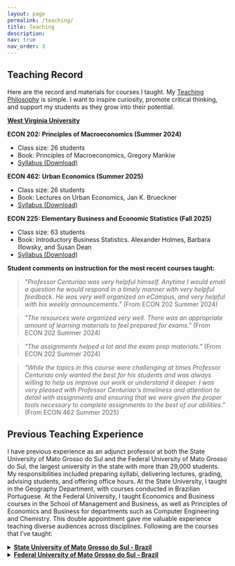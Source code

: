 ```yaml
---
layout: page
permalink: /teaching/
title: Teaching
description: 
nav: true
nav_order: 3
---
```


## Teaching Record

Here are the record and materials for courses I taught. My <a href='https://drive.google.com/file/d/17AepSps1lIms3tEYDTv1Sz0NA7rWj3O1/view?usp=drive_link'>Teaching Philosophy</a> is simple. I want to inspire curiosity, promote critical thinking, and support my students as they grow into their potential.

**[West Virginia University](https://www.wvu.edu/)**

**ECON 202: Principles of Macroeconomics (Summer 2024)**
- Class size: 26 students
- Book: Principles of Macroeconomics, Gregory Mankiw
- [Syllabus (Download)](https://drive.google.com/file/d/1JoDgySAWkIPTXwu77z5i2IYO60vuzQ09/view?usp=drive_link)

**ECON 462: Urban Economics (Summer 2025)**
- Class size: 26 students
- Book: Lectures on Urban Economics, Jan K. Brueckner
- [Syllabus (Download)](https://drive.google.com/file/d/1lcTUxXwg8sfqoLBFxlvvspJW-7V_7Srq/view?usp=sharing)

**ECON 225: Elementary Business and Economic Statistics (Fall 2025)**
- Class size: 63 students
- Book: Introductory Business Statistics. Alexander Holmes, Barbara Illowsky, and Susan Dean
- [Syllabus (Download)](https://drive.google.com/file/d/1pNf2G0cyrNmU00-4glj4ajLdJ_6kUMWl/view?usp=sharing)

**Student comments on instruction for the most recent courses taught:**  

> *"Professor Centuriao was very helpful himself. Anytime I would email a question he would respond in a timely manner with very helpful feedback. He was very well organized on eCampus, and very helpful with his weekly announcements."* (From ECON 202 Summer 2024)

> *"The resources were organized very well. There was an appropriate amount of learning materials to feel prepared for exams."* (From ECON 202 Summer 2024)

> *"The assignments helped a lot and the exam prep materials."* (From ECON 202 Summer 2024)

> *"While the topics in this course were challenging at times Professor Centuriao only wanted the best for his students and was always willing to help us improve our work or understand it deeper. I was very pleased with Professor Centuriao's timeliness and attention to detail with assignments and ensuring that we were given the proper tools necessary to complete assignments to the best of our abilities."* (From ECON 462 Summer 2025)

## Previous Teaching Experience

I have previous experience as an adjunct professor at both the State University of Mato Grosso do Sul and the Federal University of Mato Grosso do Sul, the largest university in the state with more than 29,000 students. My responsibilities included preparing syllabi, delivering lectures, grading, advising students, and offering office hours. At the State University, I taught in the Geography Department, with courses conducted in Brazilian Portuguese. At the Federal University, I taught Economics and Business courses in the School of Management and Business, as well as Principles of Economics and Business for departments such as Computer Engineering and Chemistry. This double appointment gave me valuable experience teaching diverse audiences across disciplines. Following are the courses that I’ve taught:

<details>
  <summary><strong><a href="https://www.uems.br/home">State University of Mato Grosso do Sul - Brazil</a></strong></summary>
  <div markdown="1">

- **Economic Geography (Spring 2020)**  
  *Description:* This course examined the historical processes of city formation and the spatial distribution of economic activities. It explored key factors such as migration, urbanization, and regional development, analyzing how these forces shape economic geography and influence patterns of growth and trade.

- **History of Economic Thought (Spring 2020)**  
  *Description:* This course traced the evolution of economic theories, from classical and neoclassical frameworks to modern economic thought. It focused on the contributions of key economists and their impact on contemporary economic policies and practices.

- **Quantitative Methods (Fall 2020)**  
  *Description:* Provided an introduction to the mathematical foundations of economics, focusing on principles of calculus (limits, derivatives, integrals) and linear algebra, with applications to economic problems.

- **Spatial Economics (Fall 2020)**  
  *Description:* Explored how geography shapes economic outcomes (regional development, spatial competition, urban–rural dynamics). Included GeoDa for spatial data analysis and visualization.

- **Entrepreneurship and Innovation (Fall 2020)**  
  *Description:* Principles of entrepreneurship, startup creation, and innovation strategies; business planning, market analysis, and creative problem-solving.

- **Project Management (Fall 2020)**  
  *Description:* Fundamentals of project planning and execution; proposal development, resource allocation, and tools like Gantt charts and PM software.

  </div>
</details>

<details>
  <summary><strong><a href="https://www.ufms.br/">Federal University of Mato Grosso do Sul - Brazil</a></strong></summary>
  <div markdown="1">

- **Principles of Economics (Spring/Fall 2019)**  
  *Description:* Comprehensive intro to micro & macro: supply/demand, market structures, fiscal policy, growth, and real-world applications.

- **Introduction to Business (Spring/Fall 2019)**  
  *Description:* Management, marketing, finance, and org behavior; business in society and core strategies/practices.

- **Brazilian Economy (Fall 2019)**  
  *Description:* Industrialization, inflation, trade policy, income distribution; challenges/opportunities and policy impacts.

- **Principles of Macroeconomics (Spring 2019)**  
  *Description:* GDP, inflation, unemployment, fiscal/monetary policy; government/trade roles; interpreting indicators and policies.

  </div>
</details>
